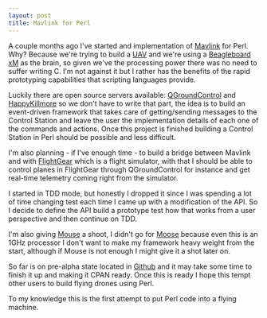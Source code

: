 ```yaml
---
layout: post
title: Mavlink for Perl
---
```


A couple months ago I've started and implementation of [Mavlink][1] for Perl. Why? Because we're trying to build a [UAV][2] and we're using a [Beagleboard xM][3] as the brain, so given we've the processing power there was no need to suffer writing C. I'm not against it but I rather has the benefits of the rapid prototyping capabilities that scripting languages provide.

Luckily there are open source servers available: [QGroundControl][4] and [HappyKillmore][5] so we don't have to write that part, the idea is to build an event-driven framework that takes care of getting/sending messages to the Control Station and leave the user the implementation details of each one of the commands and actions. Once this project is finished building a Control Station in Perl should be possible and less difficult.

I'm also planning - if I've enough time - to build a bridge between Mavlink and  with [FlightGear][6] which is a flight simulator, with that I should be able to control planes in FlightGear through QGroundControl for instance and get real-time telemetry coming right from the simulator.

I started in TDD mode, but honestly I dropped it since I was spending a lot of time changing test each time I came up with a modification of the API. So I decide to define the API build a prototype test how that works from a user perspective and then continue on TDD.

I'm also giving [Mouse][7] a shoot, I didn't go for [Moose][8] because even this is an 1GHz processor I don't want to make my framework heavy weight from the start, although if Mouse is not enough I might give it a shot later on.

So far is on pre-alpha state located in [Github][9] and it may take some time to finish it up and making it CPAN ready. Once this is ready I hope this tempt other users to build flying drones using Perl.

To my knowledge this is the first attempt to put Perl code into a flying machine.

[1]: http://www.qgroundcontrol.org/mavlink/ "Mavlink"
[2]: http://en.wikipedia.org/wiki/Unmanned_aerial_vehicle "UAV"
[3]: http://beagleboard.org/hardware-xM "Beagleboard xM"
[4]: http://qgroundcontrol.org/ "QGroundControl"
[5]: http://code.google.com/p/happykillmore-gcs/downloads/list "HappyKillmore"
[6]: http://wiki.flightgear.org/Main_Page "FlightGear"
[7]: http://search.cpan.org/~gfuji/Mouse-0.93/lib/Mouse.pm "Mouse"
[8]: http://search.cpan.org/~doy/Moose-2.0010/lib/Moose.pm "Moose"
[9]: https://github.com/bluescreen10/Mavlink2 "Github"
